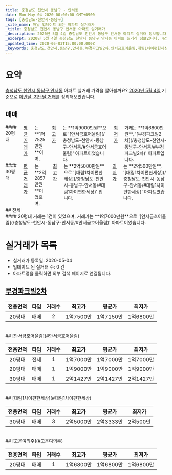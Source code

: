 ```yaml
---
title: 충청남도 천안시 동남구 - 안서동
date: Mon May 04 2020 00:00:00 GMT+0900
tags: [충청남도-천안시-동남구]
_site_name: 매일 업데이트 되는 아파트 실거래가
_title: 충청남도 천안시 동남구 안서동 아파트 실거래가
_description: 2020년 5월 4일 충청남도 천안시 동남구 안서동 아파트 실거래 정보입니다. 4건 아파트 정보가 있습니다.
_excerpt: 2020년 5월 4일 충청남도 천안시 동남구 안서동 아파트 실거래 정보입니다. 4건 아파트 정보가 있습니다.
_updated_time: 2020-05-03T15:00:00.000Z
_keywords: 충청남도,천안시,동남구,안서동,부경파크빌2차,안서금호어울림,대림1차이편한세상,고운여의주
---
```





# 요약
<ins>충청남도 천안시 동남구 안서동</ins> 아파트 실거래 가격을 알아볼까요? <ins>2020년 5월 4일</ins> 기준으로 <ins>이번달, 지난달 거래</ins>를 정리해보았습니다.

## 매매
<div class="container">
<div class="six columns" markdown="1">
#### 20평대
<ins>평균 거래가</ins>는 **1억7525만원**이며, <ins>최고가</ins>는 **1억9000만원**으로 '[안서금호어울림](/충청남도-천안시-동남구-안서동/#안서금호어울림)' 아파트이었습니다. <ins>최저가</ins> 거래는 **1억6800만원**, '[부경파크빌2차](/충청남도-천안시-동남구-안서동/#부경파크빌2차)' 아파트입니다.
</div>
<div class="six columns" markdown="1">
#### 30평대
<ins>평균 거래가</ins>는 **2억2857만원**이었으며, <ins>최고가</ins>는 **2억5000만원**으로 '[대림1차이편한세상](/충청남도-천안시-동남구-안서동/#대림1차이편한세상)' 입니다. <ins>최저가</ins>는 **2억500만원**, '[대림1차이편한세상](/충청남도-천안시-동남구-안서동/#대림1차이편한세상)' 아파트였습니다.
</div>
</div>
## 전세
<div class="container">
<div class="twelve columns" markdown="1">
#### 20평대
거래는 1건이 있었으며, 거래가는 **1억7000만원**으로 '[안서금호어울림](/충청남도-천안시-동남구-안서동/#안서금호어울림)' 아파트이었습니다.
</div>
</div>



# 실거래가 목록
- 실거래가 등록일: 2020-05-04
- 업데이트 된 실거래 수: 0 건
- 아파트명을 클릭하면 외부 검색 페이지로 연결됩니다.

## [부경파크빌2차](#부경파크빌2차)

|전용면적|타입|거래수|최고가|평균가|최저가|
|:---:|:---:|:---:|:---:|:---:|:---:|
|20평대|<span class="deal-type-1">매매</span>|2|1억7500만|1억7150만|1억6800만|

<br/>
## [안서금호어울림](#안서금호어울림)

|전용면적|타입|거래수|최고가|평균가|최저가|
|:---:|:---:|:---:|:---:|:---:|:---:|
|20평대|<span class="deal-type-2">전세</span>|1|1억7000만|1억7000만|1억7000만|
|20평대|<span class="deal-type-1">매매</span>|1|1억9000만|1억9000만|1억9000만|
|30평대|<span class="deal-type-1">매매</span>|1|2억1427만|2억1427만|2억1427만|

<br/>
## [대림1차이편한세상](#대림1차이편한세상)

|전용면적|타입|거래수|최고가|평균가|최저가|
|:---:|:---:|:---:|:---:|:---:|:---:|
|30평대|<span class="deal-type-1">매매</span>|3|2억5000만|2억3333만|2억500만|

<br/>
## [고운여의주](#고운여의주)

|전용면적|타입|거래수|최고가|평균가|최저가|
|:---:|:---:|:---:|:---:|:---:|:---:|
|20평대|<span class="deal-type-1">매매</span>|1|1억6800만|1억6800만|1억6800만|

<br/>



